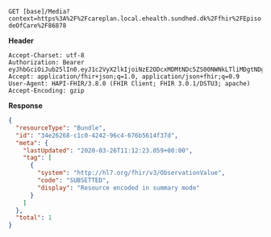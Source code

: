 `GET [base]/Media?context=https%3A%2F%2Fcareplan.local.ehealth.sundhed.dk%2Ffhir%2FEpisodeOfCare%2F86878`

__Header__
```
Accept-Charset: utf-8
Authorization: Bearer eyJhbGciOiJub25lIn0.eyJ1c2VyX2lkIjoiNzE2ODcxMDMtNDc5ZS00NWNkLTliMDgtNDg3YzhjMzI4MjU1IiwicmVhbG1fYWNjZXNzIjp7InJvbGVzIjpbIk1lZGlhLnNlYXJjaCIsIlF1ZXN0aW9ubmFpcmVSZXNwb25zZS5zZWFyY2giLCJPYnNlcnZhdGlvbi5zZWFyY2giXX0sInVzZXJfdHlwZSI6IlNZU1RFTSJ9.
Accept: application/fhir+json;q=1.0, application/json+fhir;q=0.9
User-Agent: HAPI-FHIR/3.8.0 (FHIR Client; FHIR 3.0.1/DSTU3; apache)
Accept-Encoding: gzip
```



__Response__
```json
{
  "resourceType": "Bundle",
  "id": "34e26268-c1c0-4242-96c4-676b5614f37d",
  "meta": {
    "lastUpdated": "2020-03-26T11:12:23.059+00:00",
    "tag": [
      {
        "system": "http://hl7.org/fhir/v3/ObservationValue",
        "code": "SUBSETTED",
        "display": "Resource encoded in summary mode"
      }
    ]
  },
  "total": 1
}
```